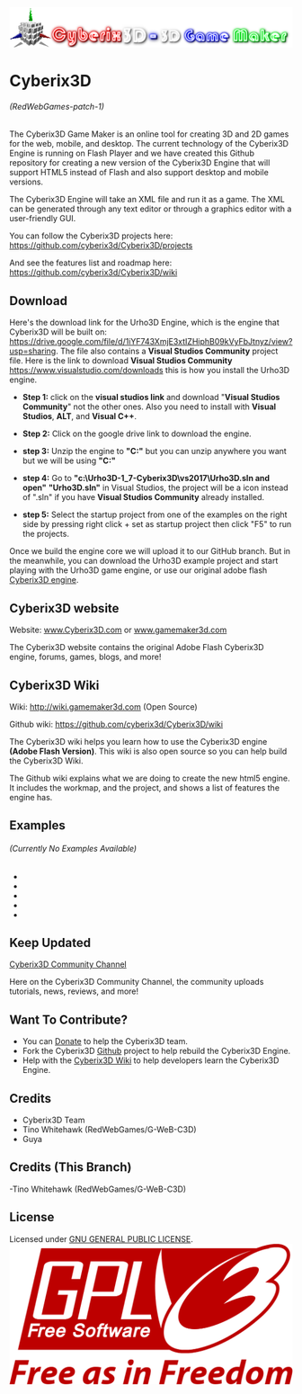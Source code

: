 ![Cyberix3D logo](https://github.com/RedWebGames/Cyberix3D/blob/RedWebGames-patch-1/Cyberix3D2.0Logo.png)
# Cyberix3D
###### (RedWebGames-patch-1)
The Cyberix3D Game Maker is an online tool for creating 3D and 2D games for the web, mobile, and desktop. The current technology of the Cyberix3D Engine is running on Flash Player and we have created this Github repository for creating a new version of the Cyberix3D Engine that will support HTML5 instead of Flash and also support desktop and mobile versions.

The Cyberix3D Engine will take an XML file and run it as a game.
The XML can be generated through any text editor or through a graphics editor with a user-friendly GUI.

You can follow the Cyberix3D projects here:
https://github.com/cyberix3d/Cyberix3D/projects

And see the features list and roadmap here:
https://github.com/cyberix3d/Cyberix3D/wiki
## Download
Here's the download link for the Urho3D Engine, which is the engine that Cyberix3D will be built on: https://drive.google.com/file/d/1iYF743XmjE3xtIZHiphB09kVyFbJtnyz/view?usp=sharing.  The file also contains a **Visual Studios Community** project file.  Here is the link to download **Visual Studios Community** https://www.visualstudio.com/downloads
this is how you install the Urho3D engine.
 * **Step 1:** click on the **visual studios link** and download "**Visual Studios Community**" not the other ones.  Also you need to install with **Visual Studios**, **ALT**, and **Visual C++**.
 
 * **Step 2:** Click on the google drive link to download the engine.
 * **step 3:** Unzip the engine to **"C:"** but you can unzip anywhere you want but we will be using **"C:"**
 * **step 4:** Go to **"c:\Urho3D-1_7-Cyberix3D\vs2017\Urho3D.sln and open"** **"Urho3D.sln"** in Visual Studios, the project will be a icon instead of ".sln" if you have **Visual Studios Community** already installed.
 
 * **step 5:** Select the startup project from one of the examples on the right side by pressing right click + set as startup project then click "F5" to run the projects.
 
Once we build the engine core we will upload it to our GitHub branch.  But in the meanwhile, you can download the Urho3D example project and start playing with the Urho3D game engine, or use our original adobe flash [Cyberix3D engine](www.gamemaker3d.com).
## Cyberix3D website
Website: www.Cyberix3D.com or www.gamemaker3d.com

The Cyberix3D website contains the original Adobe Flash Cyberix3D engine, forums, games, blogs, and more!
## Cyberix3D Wiki
Wiki: http://wiki.gamemaker3d.com (Open Source)

Github wiki: https://github.com/cyberix3d/Cyberix3D/wiki

The Cyberix3D wiki helps you learn how to use the Cyberix3D engine **(Adobe Flash Version)**.  This wiki is also open source so you can help build the Cyberix3D Wiki.

The Github wiki explains what we are doing to create the new html5 engine.  It includes the workmap, and the project, and shows a list of features the engine has.
## Examples
###### (Currently No Examples Available)
-
-
-
-
-
## Keep Updated
[Cyberix3D Community Channel](https://www.youtube.com/channel/UCyg-Q4FEaUaz5zOt75_doFw)

Here on the Cyberix3D Community Channel, the community uploads tutorials, news, reviews, and more!
## Want To Contribute?
* You can [Donate](http://www.gamemaker3d.com/donate) to help the Cyberix3D team.
* Fork the Cyberix3D [Github](https://github.com/cyberix3d/Cyberix3D) project to help rebuild the Cyberix3D Engine.
* Help with the [Cyberix3D Wiki](http://wiki.gamemaker3d.com/editor:start) to help developers learn the Cyberix3D Engine.
## Credits
- Cyberix3D Team
- Tino Whitehawk (RedWebGames/G-WeB-C3D)
- Guya
## Credits (This Branch)
-Tino Whitehawk (RedWebGames/G-WeB-C3D)
## License
Licensed under [GNU GENERAL PUBLIC LICENSE](https://github.com/RedWebGames/Cyberix3D/blob/master/LICENSE).
![GNU Logo](https://github.com/RedWebGames/Cyberix3D/blob/RedWebGames-patch-1/1200px-GPLv3_Logo.svg.png)
